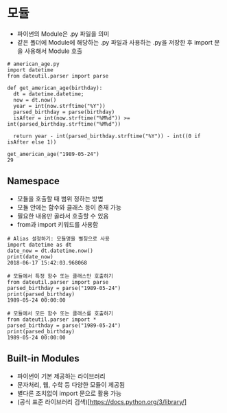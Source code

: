 # 모듈
* 파이썬의 Module은 .py 파일을 의미
* 같은 폴더에 Module에 해당하는 .py 파일과 사용하는 .py을 저장한 후 import 문을 사용해서 Module 호출

```
# american_age.py
import datetime
from dateutil.parser import parse

def get_american_age(birthday):
  dt = datetime.datetime;
  now = dt.now()
  year = int(now.strftime("%Y"))
  parsed_birthday = parse(birthday)
  isAfter = int(now.strftime("%M%d")) >= int(parsed_birthday.strftime("%M%d"))

  return year - int(parsed_birthday.strftime("%Y")) - int((0 if isAfter else 1))

get_american_age("1989-05-24")
29
```

## Namespace
* 모듈을 호출할 때 범위 정하는 방법
* 모듈 안에는 함수와 클래스 등이 존재 가능
* 필요한 내용만 골라서 호출할 수 있음
* from과 import 키워드를 사용함
```
# Alias 설정하기: 모듈명을 별칭으로 사용
import datetime as dt
date_now = dt.datetime.now()
print(date_now)
2018-06-17 15:42:03.968068

# 모듈에서 특정 함수 또는 클래스만 호출하기
from dateutil.parser import parse
parsed_birthday = parse("1989-05-24")
print(parsed_birthday)
1989-05-24 00:00:00

# 모듈에서 모든 함수 또는 클래스를 호출하기
from dateutil.parser import *
parsed_birthday = parse("1989-05-24")
print(parsed_birthday)
1989-05-24 00:00:00

```

## Built-in Modules
* 파이썬이 기본 제공하는 라이브러리
* 문자처리, 웹, 수학 등 다양한 모듈이 제공됨
* 별다른 조치없이 import 문으로 활용 가능
* (공식 표준 라이브러리 검색)[https://docs.python.org/3/library/]


